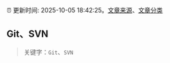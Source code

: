 :alarm_clock: 更新时间: 2025-10-05 18:42:25。[文章来源](/README.md)、[文章分类](/TAGS.md)

## Git、SVN


> 关键字：`Git`、`SVN`



